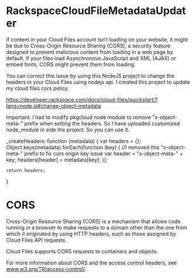 # RackspaceCloudFileMetadataUpdater

If content in your Cloud Files account isn’t loading on your website, it might be due to Cross-Origin Resource Sharing (CORS), a security feature designed to prevent malicious content from loading in a web page by default. If your files load Asynchronous JavaScript and XML (AJAX) or embed fonts, CORS might prevent them from loading.

You can correct this issue by using this NodeJS project to change the headers in your Cloud Files using nodejs api. I created this project to update my cloud files cors policy.

https://developer.rackspace.com/docs/cloud-files/quickstart/?lang=node.js#change-object-metadata

Important:
I had to modify pkgcloud node module to remove "x-object-meta-" prefix when setting the headers. So I have uploaded customized node_module in side the project. So you can use it.

_createHeaders: function (metadata) {
    var headers = {};
    Object.keys(metadata).forEach(function (key) {
      //I removed this "x-object-meta-" prefix to fix cors origin key issue
      var header = "x-object-meta-" + key;
      headers[header] = metadata[key];
    });

    return headers;
  }

  # CORS
  Cross-Origin Resource Sharing (CORS) is a mechanism that allows code running in a browser to make requests to a domain other than the one from which it originated by using HTTP headers, such as those assigned by Cloud Files API requests.

  Cloud Files supports CORS requests to containers and objects.

  For more information about CORS and the access control headers, see www.w3.org/TR/access-control/.
